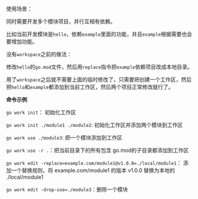 使用场景：

同时需要开发多个模块项目，并行互相有依赖。

比如当前开发模块是`hello`，依赖`example`里面的功能，并且`example`根据需要也会要增加功能。

没有`workspace`之前的做法：

修改`hello`的`go.mod`文件，然后用`replace`指令把`example`依赖项目改成本地目录。

用了`workspace`之后就不需要上面的临时修改了，只需要把创建一个工作区，然后把`hello`和`example`都添加到当前工作区，然后两个项目正常修改就行了。

**命令示例**

`go work init`： 初始化工作区

`go work init ./module1 ./module2`: 初始化工作区并添加两个模块到工作区

`go work use ./module3`: 把一个模块添加到工作区

`go work use -r .`：把当前目录下的所有包含 go.mod的子目录都添加到工作区

`go work edit -replace=example.com/module1@v1.0.0=./local/module1`： 添加一个替换规则，将 example.com/module1 的版本 v1.0.0 替换为本地的 ./local/module1

`go work edit -drop-use=./module3`：删除一个模块
